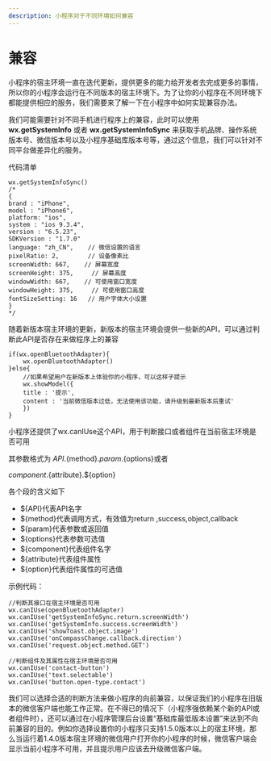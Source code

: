```yaml
---
description: 小程序对于不同环境如何兼容
---
```


# 兼容

小程序的宿主环境一直在迭代更新，提供更多的能力给开发者去完成更多的事情，所以你的小程序会运行在不同版本的宿主环境下。为了让你的小程序在不同环境下都能提供相应的服务，我们需要来了解一下在小程序中如何实现兼容办法。



我们可能需要针对不同手机进行程序上的兼容，此时可以使用 **wx.getSystemInfo** 或者 **wx.getSystemInfoSync** 来获取手机品牌、操作系统版本号、微信版本号以及小程序基础库版本号等，通过这个信息，我们可以针对不同平台做差异化的服务。

代码清单

```text
wx.getSystemInfoSync()
/*
{
brand : "iPhone",
model : "iPhone6",
platform: "ios",
system : "ios 9.3.4",
version : "6.5.23",
SDKVersion : "1.7.0"
language: "zh_CN",    // 微信设置的语言
pixelRatio: 2,        // 设备像素比
screenWidth: 667,    // 屏幕宽度
screenHeight: 375,     // 屏幕高度
windowWidth: 667,    // 可使用窗口宽度
windowHeight: 375,     // 可使用窗口高度
fontSizeSetting: 16   // 用户字体大小设置
}
*/
```

随着新版本宿主环境的更新，新版本的宿主环境会提供一些新的API，可以通过判断此API是否存在来做程序上的兼容

```text
if(wx.openBluetoothAdapter){
    wx.openBluetoothAdapter()
}else{
    //如果希望用户在新版本上体验你的小程序，可以这样子提示
    wx.showModel({
    title : '提示',
    content : '当前微信版本过低，无法使用该功能，请升级到最新版本后重试'
    })
}
```

小程序还提供了wx.canIUse这个API，用于判断接口或者组件在当前宿主环境是否可用

其参数格式为 ${API}.${method}.${param}.${options}或者

${component}.${attribute}.${option}

各个段的含义如下

* ${API}代表API名字
* ${method}代表调用方式，有效值为return ,success,object,callback
* ${param}代表参数或返回值
* ${options}代表参数可选值
* ${component}代表组件名字
* ${attribute}代表组件属性
* ${option}代表组件属性的可选值

示例代码：

```text
//判断其接口在宿主环境是否可用
wx.canIUse(openBluetoothAdapter)
wx.canIUse('getSystemInfoSync.return.screenWidth')
wx.canIUse('getSystemInfo.success.screenWidth')
wx.canIUse('showToast.object.image')
wx.canIUse('onCompassChange.callback.direction')
wx.canIUse('request.object.method.GET')

//判断组件及其属性在宿主环境是否可用
wx.canIUse('contact-button')
wx.canIUse('text.selectable')
wx.canIUse('button.open-type.contact')
```

我们可以选择合适的判断方法来做小程序的向前兼容，以保证我们的小程序在旧版本的微信客户端也能工作正常。在不得已的情况下（小程序强依赖某个新的API或者组件时），还可以通过在小程序管理后台设置“基础库最低版本设置”来达到不向前兼容的目的。例如你选择设置你的小程序只支持1.5.0版本以上的宿主环境，那么当运行着1.4.0版本宿主环境的微信用户打开你的小程序的时候，微信客户端会显示当前小程序不可用，并且提示用户应该去升级微信客户端。

